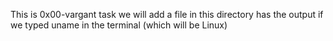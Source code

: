 This is 0x00-vargant task
we will add a file in this directory has the output if we typed uname in the terminal (which will be Linux)
